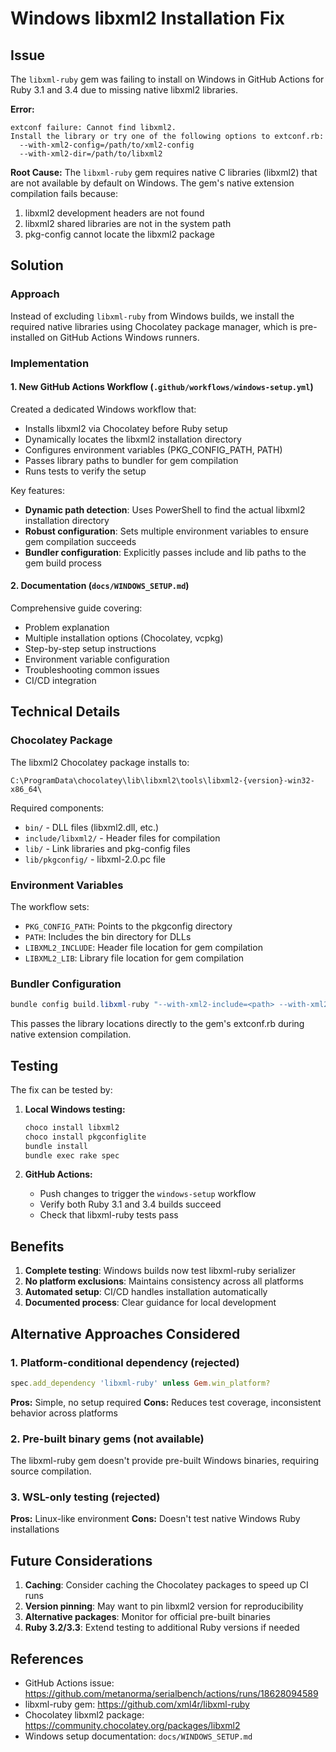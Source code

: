 # Windows libxml2 Installation Fix

## Issue

The `libxml-ruby` gem was failing to install on Windows in GitHub Actions for Ruby 3.1 and 3.4 due to missing native libxml2 libraries.

**Error:**
```
extconf failure: Cannot find libxml2.
Install the library or try one of the following options to extconf.rb:
  --with-xml2-config=/path/to/xml2-config
  --with-xml2-dir=/path/to/libxml2
```

**Root Cause:**
The `libxml-ruby` gem requires native C libraries (libxml2) that are not available by default on Windows. The gem's native extension compilation fails because:
1. libxml2 development headers are not found
2. libxml2 shared libraries are not in the system path
3. pkg-config cannot locate the libxml2 package

## Solution

### Approach

Instead of excluding `libxml-ruby` from Windows builds, we install the required native libraries using Chocolatey package manager, which is pre-installed on GitHub Actions Windows runners.

### Implementation

#### 1. New GitHub Actions Workflow (`.github/workflows/windows-setup.yml`)

Created a dedicated Windows workflow that:
- Installs libxml2 via Chocolatey before Ruby setup
- Dynamically locates the libxml2 installation directory
- Configures environment variables (PKG_CONFIG_PATH, PATH)
- Passes library paths to bundler for gem compilation
- Runs tests to verify the setup

Key features:
- **Dynamic path detection**: Uses PowerShell to find the actual libxml2 installation directory
- **Robust configuration**: Sets multiple environment variables to ensure gem compilation succeeds
- **Bundler configuration**: Explicitly passes include and lib paths to the gem build process

#### 2. Documentation (`docs/WINDOWS_SETUP.md`)

Comprehensive guide covering:
- Problem explanation
- Multiple installation options (Chocolatey, vcpkg)
- Step-by-step setup instructions
- Environment variable configuration
- Troubleshooting common issues
- CI/CD integration

## Technical Details

### Chocolatey Package

The libxml2 Chocolatey package installs to:
```
C:\ProgramData\chocolatey\lib\libxml2\tools\libxml2-{version}-win32-x86_64\
```

Required components:
- `bin/` - DLL files (libxml2.dll, etc.)
- `include/libxml2/` - Header files for compilation
- `lib/` - Link libraries and pkg-config files
- `lib/pkgconfig/` - libxml-2.0.pc file

### Environment Variables

The workflow sets:
- `PKG_CONFIG_PATH`: Points to the pkgconfig directory
- `PATH`: Includes the bin directory for DLLs
- `LIBXML2_INCLUDE`: Header file location for gem compilation
- `LIBXML2_LIB`: Library file location for gem compilation

### Bundler Configuration

```powershell
bundle config build.libxml-ruby "--with-xml2-include=<path> --with-xml2-lib=<path>"
```

This passes the library locations directly to the gem's extconf.rb during native extension compilation.

## Testing

The fix can be tested by:

1. **Local Windows testing:**
   ```powershell
   choco install libxml2
   choco install pkgconfiglite
   bundle install
   bundle exec rake spec
   ```

2. **GitHub Actions:**
   - Push changes to trigger the `windows-setup` workflow
   - Verify both Ruby 3.1 and 3.4 builds succeed
   - Check that libxml-ruby tests pass

## Benefits

1. **Complete testing**: Windows builds now test libxml-ruby serializer
2. **No platform exclusions**: Maintains consistency across all platforms
3. **Automated setup**: CI/CD handles installation automatically
4. **Documented process**: Clear guidance for local development

## Alternative Approaches Considered

### 1. Platform-conditional dependency (rejected)
```ruby
spec.add_dependency 'libxml-ruby' unless Gem.win_platform?
```
**Pros:** Simple, no setup required
**Cons:** Reduces test coverage, inconsistent behavior across platforms

### 2. Pre-built binary gems (not available)
The libxml-ruby gem doesn't provide pre-built Windows binaries, requiring source compilation.

### 3. WSL-only testing (rejected)
**Pros:** Linux-like environment
**Cons:** Doesn't test native Windows Ruby installations

## Future Considerations

1. **Caching**: Consider caching the Chocolatey packages to speed up CI runs
2. **Version pinning**: May want to pin libxml2 version for reproducibility
3. **Alternative packages**: Monitor for official pre-built binaries
4. **Ruby 3.2/3.3**: Extend testing to additional Ruby versions if needed

## References

- GitHub Actions issue: https://github.com/metanorma/serialbench/actions/runs/18628094589
- libxml-ruby gem: https://github.com/xml4r/libxml-ruby
- Chocolatey libxml2 package: https://community.chocolatey.org/packages/libxml2
- Windows setup documentation: `docs/WINDOWS_SETUP.md`
